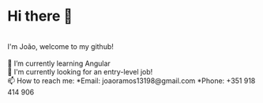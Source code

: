 # Hi there 👋
<br>
I'm João, welcome to my github!
<br><br>
🌱 I’m currently learning Angular
<br>
🌱 I'm currently looking for an entry-level job!
<br>
📫 How to reach me:
  *Email: joaoramos13198@gmail.com
  *Phone: +351 918 414 906


<!--
**joaoramos1234/joaoramos1234** is a ✨ _special_ ✨ repository because its `README.md` (this file) appears on your GitHub profile.

Here are some ideas to get you started:

- 🔭 I’m currently working on ...
- 🌱 I’m currently learning ...
- 👯 I’m looking to collaborate on ...
- 🤔 I’m looking for help with ...
- 💬 Ask me about ...
- 📫 How to reach me: ...
- 😄 Pronouns: ...
- ⚡ Fun fact: ...
-->
